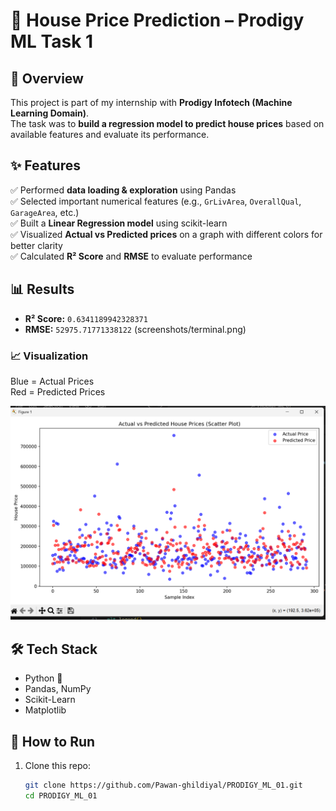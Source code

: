 # 🏡 House Price Prediction – Prodigy ML Task 1

## 📌 Overview
This project is part of my internship with **Prodigy Infotech (Machine Learning Domain)**.  
The task was to **build a regression model to predict house prices** based on available features and evaluate its performance.

## ✨ Features
✅ Performed **data loading & exploration** using Pandas  
✅ Selected important numerical features (e.g., `GrLivArea`, `OverallQual`, `GarageArea`, etc.)  
✅ Built a **Linear Regression model** using scikit-learn  
✅ Visualized **Actual vs Predicted prices** on a graph with different colors for better clarity  
✅ Calculated **R² Score** and **RMSE** to evaluate performance

## 📊 Results
- **R² Score:** `0.6341189942328371`
- **RMSE:** `52975.71771338122`
(screenshots/terminal.png)

### 📈 Visualization
Blue = Actual Prices  
Red = Predicted Prices  
 
![Graph](screenshots/actual_vs_predicted.png)

## 🛠️ Tech Stack
- Python 🐍
- Pandas, NumPy
- Scikit-Learn
- Matplotlib

## 🚀 How to Run
1. Clone this repo:
   ```bash
   git clone https://github.com/Pawan-ghildiyal/PRODIGY_ML_01.git
   cd PRODIGY_ML_01
